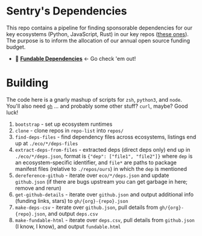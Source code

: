 # Sentry's Dependencies

This repo contains a pipeline for finding sponsorable dependencies for our key
ecosystems (Python, JavaScript, Rust) in our key repos ([these
ones](https://open.sentry.io/structure/)). The purpose is to inform the
allocation of our annual open source funding budget.

- 💸 [**Fundable Dependencies**](https://raw.githack.com/getsentry/deps/main/fundable.html) &larr; Go check 'em out!


# Building

The code here is a gnarly mashup of scripts for `zsh`, `python3`, and `node`.
You'll also need [`gh`](https://cli.github.com/) ... and probably some other
stuff? `curl`, maybe? Good luck!

1. `bootstrap` - set up ecosystem runtimes
1. `clone` - clone repos in `repo-list` into `repos/`
1. `find-deps-files` - find dependency files across ecosystems, listings end up
   at `./eco/*/deps-files`
1. `extract-deps-from-files` - extracted deps (direct deps only) end up in
   `./eco/*/deps.json`, format is `{"dep": ["file1", "file2"]}` where `dep` is an
ecosystem-specific identifier, and `file*` are paths to package manifest files (relative to `./repos/ours`) in which the `dep` is mentioned
1. `dereference-github` - iterate over `eco/*/deps.json` and update
   `github.json` (if there are bugs upstream you can get garbage in here;
remove and rerun)
1. `get-github-details` - iterate over `github.json` and output additional
   info (funding links, stars) to `gh/{org}-{repo}.json`
1. `make-deps-csv` - iterate over `github.json`, pull details from
   `gh/{org}-{repo}.json`, and output `deps.csv`
1. `make-fundable-html` - iterate over `deps.csv`, pull details from `github.json` (I
   know, I know), and output `fundable.html`
